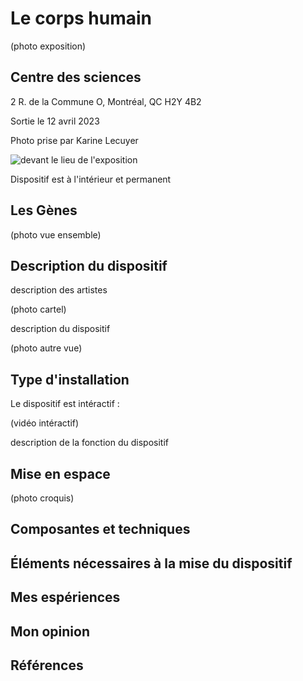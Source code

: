 # Le corps humain

(photo exposition)

## Centre des sciences

2 R. de la Commune O, Montréal, QC H2Y 4B2

Sortie le 12 avril 2023

Photo prise par Karine Lecuyer

![devant le lieu de l'exposition](https://user-images.githubusercontent.com/112190488/235737005-d9edfba0-a985-4c01-8c76-a6894991f98b.png)

Dispositif est à l'intérieur et permanent 

## Les Gènes

(photo vue ensemble)

## Description du dispositif

description des artistes

(photo cartel)

description du dispositif

(photo autre vue)
 
##  Type d'installation

Le dispositif est intéractif :

(vidéo intéractif)

description de la fonction du dispositif

##  Mise en espace

(photo croquis)

## Composantes et techniques

## Éléments nécessaires à la mise du dispositif

## Mes espériences

## Mon opinion

## Références
